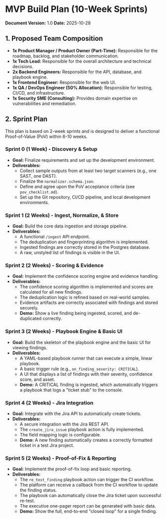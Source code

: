 # MVP Build Plan (10-Week Sprints)

**Document Version:** 1.0
**Date:** 2025-10-28

## 1. Proposed Team Composition

- **1x Product Manager / Product Owner (Part-Time):** Responsible for the roadmap, backlog, and stakeholder communication.
- **1x Tech Lead:** Responsible for the overall architecture and technical decisions.
- **2x Backend Engineers:** Responsible for the API, database, and playbook engine.
- **1x Frontend Engineer:** Responsible for the web UI.
- **1x QA / DevOps Engineer (50% Allocation):** Responsible for testing, CI/CD, and infrastructure.
- **1x Security SME (Consulting):** Provides domain expertise on vulnerabilities and remediation.

## 2. Sprint Plan

This plan is based on 2-week sprints and is designed to deliver a functional Proof-of-Value (PoV) within 6-10 weeks.

### Sprint 0 (1 Week) - Discovery & Setup
- **Goal:** Finalize requirements and set up the development environment.
- **Deliverables:**
    - Collect sample outputs from at least two target scanners (e.g., one SAST, one DAST).
    - Finalize the `normalizer.schema.json`.
    - Define and agree upon the PoV acceptance criteria (see `pov_checklist.md`).
    - Set up the Git repository, CI/CD pipeline, and local development environments.

### Sprint 1 (2 Weeks) - Ingest, Normalize, & Store
- **Goal:** Build the core data ingestion and storage pipeline.
- **Deliverables:**
    - A functional `/ingest` API endpoint.
    - The deduplication and fingerprinting algorithm is implemented.
    - Ingested findings are correctly stored in the Postgres database.
    - A raw, unstyled list of findings is visible in the UI.

### Sprint 2 (2 Weeks) - Scoring & Evidence
- **Goal:** Implement the confidence scoring engine and evidence handling.
- **Deliverables:**
    - The confidence scoring algorithm is implemented and scores are calculated for all new findings.
    - The deduplication logic is refined based on real-world samples.
    - Evidence artifacts are correctly associated with findings and stored securely.
    - **Demo:** Show a live finding being ingested, scored, and de-duplicated correctly.

### Sprint 3 (2 Weeks) - Playbook Engine & Basic UI
- **Goal:** Build the skeleton of the playbook engine and the basic UI for viewing findings.
- **Deliverables:**
    - A YAML-based playbook runner that can execute a simple, linear playbook.
    - A basic trigger rule (e.g., `on_finding_severity: CRITICAL`).
    - A UI that displays a list of findings with their severity, confidence score, and asset.
    - **Demo:** A CRITICAL finding is ingested, which automatically triggers a playbook that logs a "ticket stub" to the console.

### Sprint 4 (2 Weeks) - Jira Integration
- **Goal:** Integrate with the Jira API to automatically create tickets.
- **Deliverables:**
    - A secure integration with the Jira REST API.
    - The `create_jira_issue` playbook action is fully implemented.
    - The field mapping logic is configurable.
    - **Demo:** A new finding automatically creates a correctly formatted ticket in a test Jira project.

### Sprint 5 (2 Weeks) - Proof-of-Fix & Reporting
- **Goal:** Implement the proof-of-fix loop and basic reporting.
- **Deliverables:**
    - The `re_test_finding` playbook action can trigger the CI workflow.
    - The platform can receive a callback from the CI workflow to update the finding status.
    - The playbook can automatically close the Jira ticket upon successful re-test.
    - The executive one-pager report can be generated with basic data.
    - **Demo:** Show the full, end-to-end "closed loop" for a single finding.
